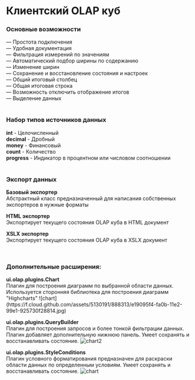 <h1>Клиентский OLAP куб</h1>

<h3>Основные возможности</h3>
&mdash; Простота подключения<br>
&mdash; Удобная документация<br>
&mdash; Фильтрация измерений по значениям<br>
&mdash; Автоматический подбор ширины по содержанию<br>
&mdash; Изменение ширин<br>
&mdash; Сохранение и восстановление состояния и настроек<br>
&mdash; Общий итоговый столбец<br>
&mdash; Общая итоговая строка<br>
&mdash; Возможность отключить отображение итогов<br>
&mdash; Выделение данных<br>

<br>
<h3>Набор типов источников данных</h3>
<b>int</b> - Целочисленный<br>
<b>decimal</b> - Дробный<br>
<b>money</b> - Финансовый<br>
<b>count</b> - Количество<br>
<b>progress</b> - Индикатор в процентном или числовом соотношении<br>

<br>
<h3>Экспорт данных</h3>

<b>Базовый экспортер</b><br>Абстрактный класс предназначенный для написания собственных экспортеров в нужные форматы<br>

<b>HTML экспортер</b><br>Экспортирует текущего состояния OLAP куба в HTML документ<br>

<b>XSLX экспортер</b><br>Экспортирует текущего состояния OLAP куба в XSLX документ<br>

<br>
<h3>Дополнительные расширения:</h3>
<b>ui.olap.plugins.Chart</b><br>Плагин для построения диаграмм по выбранной области данных. Используется сторонняя библиотека для построения диаграмм "Highcharts"
![chart](https://f.cloud.github.com/assets/5130191/888313/e19095f4-fa0b-11e2-99e1-925730f28814.jpg)

<b>ui.olap.plugins.QueryBuilder</b><br>Плагин для построения запросов и более тонкой фильтрации данных. Плагин добавляет дополнительную нижнюю панель. Умеет сохранять и восстанавливать состояние.
![chart2](https://f.cloud.github.com/assets/5130191/888621/074d3a4a-fa11-11e2-9b27-844a75579b0f.jpg)

<b>ui.olap.plugins.StyleConditions</b><br>Плагин условного форматирования предназначен для раскраски области данных по определенным условиям. Умеет сохранять и восстанавливать состояние.
![chart](https://f.cloud.github.com/assets/5130191/888656/85795d7c-fa11-11e2-9dac-1fdaa6f70b8a.jpg)

